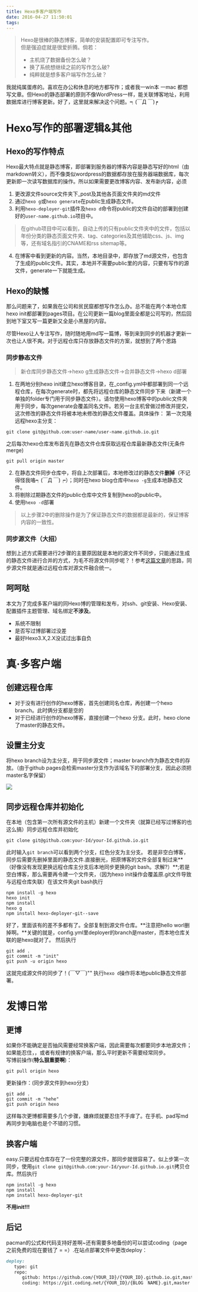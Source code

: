 ```yaml
---
title: Hexo多客户端写作
date: 2016-04-27 11:50:01
tags:
---
```


> Hexo是很棒的静态博客，简单的安装配置即可专注写作。  
> 但是强迫症就是很爱折腾。倘若：
> 
> + 主机烧了数据备份怎么破？
> + 换了系统想继续之前的写作怎么破?
> + 纯粹就是想多客户端写作怎么破？
> 

我就纯属蛋疼的。喜欢在办公和休息的地方都写作；或者我一win本
一mac 都想写文章。但Hexo的静态部署的原则不像WordPress一样，能关联博客地址，利用数据库进行博客更新。好了，这里就来解决这个问题。┑(￣Д ￣)┍

<!-- more -->
#  Hexo写作的部署逻辑&其他

##  Hexo的写作特点
Hexo最大特点就是静态博客，即部署到服务器的博客内容是静态写好的html（由markdown转义），而不像类似wordpress的数据都存放在服务器端数据库，每次更新即一次读写数据库的操作。所以如果需要更改博客内容、发布新内容，必须

1. 更改源文件source文件夹下_post及其他各页面文件夹的md文件
2. 通过``hexo g``或``hexo generate``在public生成静态文件。
3. 利用``hexo-deployer-git``插件及``hexo d``命令将public的文件自动的部署到创建好的``user-name.github.io``项目中。
> 在github项目中可以看到，自动上传的只有public文件夹中的文件，包括以年份分类的静态页面文件夹、tag、categories及其他辅助css、js、img等，还有域名指引的CNAME和rss sitemap等。
4. 在博客中看到更新的内容。当然，本地目录中，即存放了md源文件，也包含了生成的public文件。其实，本地并不需要public里的内容，只要有写作的源文件，generate一下就能生成。

##  Hexo的缺憾
那么问题来了，如果我在公司和贫民窟都想写作怎么办。总不能在两个本地仓库hexo init都部署到pages项目。在公司更新一篇blog里面全都是公司写的，然后回到地下室又写一篇更新又全是小黑屋的内容。  

尽管Hexo让人专注写作，随时随地用md写一篇博，等到来到同步的机器才更新一次也让人很不爽。对于远程仓库只存放静态文件的方案，就想到了两个思路

###  同步静态文件
> 新仓库同步静态文件->hexo g生成静态文件->合并静态文件->hexo d部署

1. 在两地分别hexo init建立hexo博客目录，在_config.yml中都部署到同一个远程仓库，在每次generate时，都先将远程仓库的静态文件同步下来（新建一个单独的folder专门用于同步静态文件）。请勿使用hexo博客中的public文件夹用于同步，每次generate会覆盖同名文件。若另一台主机曾做过修改并提交，这次修改的静态文件将被本地未修改的静态文件覆盖。具体操作：
第一次克隆远程hexo主分支：

```
git clone git@github.com:user-name/user-name.github.io.git
```

之后每次hexo仓库发布首先在静态文件仓库获取远程仓库最新静态文件(无条件merge)

```
git pull origin master
```

2. 在静态文件同步仓库中，将自上次部署后，本地修改过的静态文件**删掉**（不记得怪我咯┑(￣Д ￣)┍）；同时在hexo blog仓库中``hexo -g``生成本地静态文件。
3. 将剔除过期静态文件的public仓库中文件复制到hexo的public中。
4. 使用``hexo -d``部署
> 以上步骤2中的删除操作是为了保证静态文件的数据都是最新的，保证博客内容的一致性。

###  同步源文件（大招）
想到上述方式需要进行2步骤的主要原因就是本地的源文件不同步，只能通过生成的静态文件进行合并的方式，为毛不将源文件同步呢？！参考[这篇文章](http://crazymilk.github.io/2015/12/28/GitHub-Pages-Hexo%E6%90%AD%E5%BB%BA%E5%8D%9A%E5%AE%A2/)的思路，同步源文件就是通过远程仓库对源文件融合统一。

##  呵呵哒

本文为了完成多客户端的同Hexo博的管理和发布，对ssh、git安装、Hexo安装、配置插件主题管理、域名绑定**不涉及**。
+ 系统不限制 
+ 是否写过博部署过没差
+ 最好Hexo3.X,2.X没试过出事自负

#  真·多客户端

##  创建远程仓库
+ 对于没有进行创作的hexo博客，首先创建同名仓库，再创建一个hexo branch。此时俩分支都是空的  
+ 对于已经进行创作的hexo博客，直接创建一个hexo 分支。此时，hexo clone了master的静态文件。

##  设置主分支
将hexo branch设为主分支，用于同步源文件；master branch作为静态文件的存放。（由于github pages会检索master分支作为该域名下的部署分支，因此必须把master名字保留）

![](http://ooo.0o0.ooo/2016/04/27/5720a2a70a238.png)

##   同步远程仓库并初始化
在本地（包含第一次所有源文件的主机）新建一个文件夹（就算已经写过博客的也这么搞）同步远程仓库并初始化

```
git clone git@github.com:your-Id/your-Id.github.io.git    
```

此时输入``git branch``可以看到两个分支，红色分支为主分支。
若是非空白博客，同步后需要先删掉里面的静态文件.直接删光，把原博客的文件全部复制过来**（好像没有发现更换远程仓库主分支后本地同步更换的git bash。求解?）**;若是空白博客，那么需要再令建一个文件夹，（因为hexo init操作会覆盖原.git文件导致与远程仓库失联）在该文件夹git bash执行

```
npm install -g hexo
hexo init
npm install
hexo g
npm install hexo-deployer-git--save
```

好了，里面该有的差不多都有了。全部复制到源文件仓库。**注意把hello worl删掉啊。**关键的就是，config.yml里deployer的branch是master，而本地仓库关联的是hexo就对了。
然后执行

```
git add .
git commit -m "init"
git push -u origin hexo
```

这就完成源文件的同步了！(￣▽￣)"" 执行``hexo d``操作将本地public静态文件部署。

#  发博日常

##   更博
如果你不能确定是否抽风需要经常换客户端，因此需要每次都要同步本地源文件；如果能忍住，，或者有规律的换客户端，那么平时更新不需要经常同步。  
写博前操作(**特么狠重要啊**)：

```
git pull origin hexo
```

更新操作：(同步源文件到hexo分支)

```
git add .
git commit -m "hehe"
git push origin hexo
```

这样每次更博都需要多几个步骤，嫌麻烦就要忍住不手痒了。在手机、pad写md再同步到电脑也是个不错的习惯。

##   换客户端
easy.只要远程仓库存在了一份完整的源文件，那同步就很容易了。似上步第一次同步，使用``git clone git@github.com:your-Id/your-Id.github.io.git``拷贝仓库。然后执行

```
npm install -g hexo
npm install
npm install hexo-deployer-git 
```

**不用init!!!**

##  后记

pacman的公式和代码支持好差啊~还有需要多地备份的可以尝试coding（page之前免费的现在要钱了 = =）.在站点部署文件中更改deploy：

```markdown
deploy:
   type: git
   repo: 
      github: https://github.com/{YOUR_ID}/{YOUR_ID}.github.io.git,master
      coding: https://git.coding.net/{YOUR_ID}/{BLOG　NAME}.git,master
```